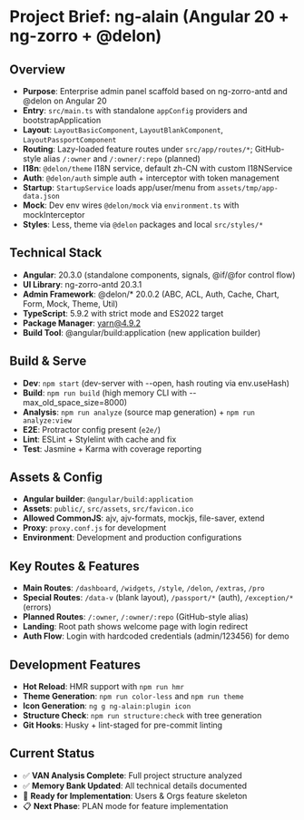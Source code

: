 # Project Brief: ng-alain (Angular 20 + ng-zorro + @delon)

## Overview
- **Purpose**: Enterprise admin panel scaffold based on ng-zorro-antd and @delon on Angular 20
- **Entry**: `src/main.ts` with standalone `appConfig` providers and bootstrapApplication
- **Layout**: `LayoutBasicComponent`, `LayoutBlankComponent`, `LayoutPassportComponent`
- **Routing**: Lazy-loaded feature routes under `src/app/routes/*`; GitHub-style alias `/:owner` and `/:owner/:repo` (planned)
- **I18n**: `@delon/theme` I18N service, default zh-CN with custom I18NService
- **Auth**: `@delon/auth` simple auth + interceptor with token management
- **Startup**: `StartupService` loads app/user/menu from `assets/tmp/app-data.json`
- **Mock**: Dev env wires `@delon/mock` via `environment.ts` with mockInterceptor
- **Styles**: Less, theme via `@delon` packages and local `src/styles/*`

## Technical Stack
- **Angular**: 20.3.0 (standalone components, signals, @if/@for control flow)
- **UI Library**: ng-zorro-antd 20.3.1
- **Admin Framework**: @delon/* 20.0.2 (ABC, ACL, Auth, Cache, Chart, Form, Mock, Theme, Util)
- **TypeScript**: 5.9.2 with strict mode and ES2022 target
- **Package Manager**: yarn@4.9.2
- **Build Tool**: @angular/build:application (new application builder)

## Build & Serve
- **Dev**: `npm start` (dev-server with --open, hash routing via env.useHash)
- **Build**: `npm run build` (high memory CLI with --max_old_space_size=8000)
- **Analysis**: `npm run analyze` (source map generation) + `npm run analyze:view`
- **E2E**: Protractor config present (`e2e/`)
- **Lint**: ESLint + Stylelint with cache and fix
- **Test**: Jasmine + Karma with coverage reporting

## Assets & Config
- **Angular builder**: `@angular/build:application`
- **Assets**: `public/`, `src/assets`, `src/favicon.ico`
- **Allowed CommonJS**: ajv, ajv-formats, mockjs, file-saver, extend
- **Proxy**: `proxy.conf.js` for development
- **Environment**: Development and production configurations

## Key Routes & Features
- **Main Routes**: `/dashboard`, `/widgets`, `/style`, `/delon`, `/extras`, `/pro`
- **Special Routes**: `/data-v` (blank layout), `/passport/*` (auth), `/exception/*` (errors)
- **Planned Routes**: `/:owner`, `/:owner/:repo` (GitHub-style alias)
- **Landing**: Root path shows welcome page with login redirect
- **Auth Flow**: Login with hardcoded credentials (admin/123456) for demo

## Development Features
- **Hot Reload**: HMR support with `npm run hmr`
- **Theme Generation**: `npm run color-less` and `npm run theme`
- **Icon Generation**: `ng g ng-alain:plugin icon`
- **Structure Check**: `npm run structure:check` with tree generation
- **Git Hooks**: Husky + lint-staged for pre-commit linting

## Current Status
- ✅ **VAN Analysis Complete**: Full project structure analyzed
- ✅ **Memory Bank Updated**: All technical details documented
- 🔄 **Ready for Implementation**: Users & Orgs feature skeleton
- 📋 **Next Phase**: PLAN mode for feature implementation
